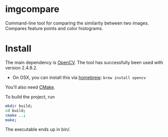 imgcompare
==========

Command-line tool for comparing the similarity between two images. Compares feature points and color histograms.

# Install
The main dependency is [OpenCV](http://opencv.org/). The tool has successfully been used with version 2.4.8.2.

* On OSX, you can install this via [homebrew](http://brew.sh/): ```brew install opencv```

You'll also need [CMake](http://cmake.org/).

To build the project, run
```sh
mkdir build;
cd build;
cmake ..;
make;
```

The executable ends up in bin/.
